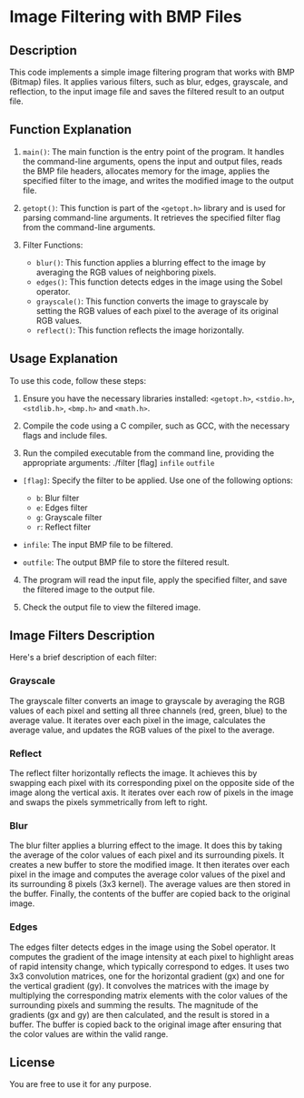 # Image Filtering with BMP Files

## Description
This code implements a simple image filtering program that works with BMP (Bitmap) files. It applies various filters, such as blur, edges, grayscale, and reflection, to the input image file and saves the filtered result to an output file.

## Function Explanation
1. `main()`: The main function is the entry point of the program. It handles the command-line arguments, opens the input and output files, reads the BMP file headers, allocates memory for the image, applies the specified filter to the image, and writes the modified image to the output file.

2. `getopt()`: This function is part of the `<getopt.h>` library and is used for parsing command-line arguments. It retrieves the specified filter flag from the command-line arguments.

3. Filter Functions:
   - `blur()`: This function applies a blurring effect to the image by averaging the RGB values of neighboring pixels.
   - `edges()`: This function detects edges in the image using the Sobel operator.
   - `grayscale()`: This function converts the image to grayscale by setting the RGB values of each pixel to the average of its original RGB values.
   - `reflect()`: This function reflects the image horizontally.

## Usage Explanation
To use this code, follow these steps:

1. Ensure you have the necessary libraries installed: `<getopt.h>`, `<stdio.h>`, `<stdlib.h>`, `<bmp.h>` and `<math.h>`.

2. Compile the code using a C compiler, such as GCC, with the necessary flags and include files.

3. Run the compiled executable from the command line, providing the appropriate arguments:
./filter [flag] `infile` `outfile`

- `[flag]`: Specify the filter to be applied. Use one of the following options:
  - `b`: Blur filter
  - `e`: Edges filter
  - `g`: Grayscale filter
  - `r`: Reflect filter

- `infile`: The input BMP file to be filtered.

- `outfile`: The output BMP file to store the filtered result.

4. The program will read the input file, apply the specified filter, and save the filtered image to the output file.

5. Check the output file to view the filtered image.

## Image Filters Description

Here's a brief description of each filter:

### Grayscale

The grayscale filter converts an image to grayscale by averaging the RGB values of each pixel and setting all three channels (red, green, blue) to the average value. It iterates over each pixel in the image, calculates the average value, and updates the RGB values of the pixel to the average.

### Reflect

The reflect filter horizontally reflects the image. It achieves this by swapping each pixel with its corresponding pixel on the opposite side of the image along the vertical axis. It iterates over each row of pixels in the image and swaps the pixels symmetrically from left to right.

### Blur

The blur filter applies a blurring effect to the image. It does this by taking the average of the color values of each pixel and its surrounding pixels. It creates a new buffer to store the modified image. It then iterates over each pixel in the image and computes the average color values of the pixel and its surrounding 8 pixels (3x3 kernel). The average values are then stored in the buffer. Finally, the contents of the buffer are copied back to the original image.

### Edges

The edges filter detects edges in the image using the Sobel operator. It computes the gradient of the image intensity at each pixel to highlight areas of rapid intensity change, which typically correspond to edges. It uses two 3x3 convolution matrices, one for the horizontal gradient (gx) and one for the vertical gradient (gy). It convolves the matrices with the image by multiplying the corresponding matrix elements with the color values of the surrounding pixels and summing the results. The magnitude of the gradients (gx and gy) are then calculated, and the result is stored in a buffer. The buffer is copied back to the original image after ensuring that the color values are within the valid range.

## License

You are free to use it for any purpose.
